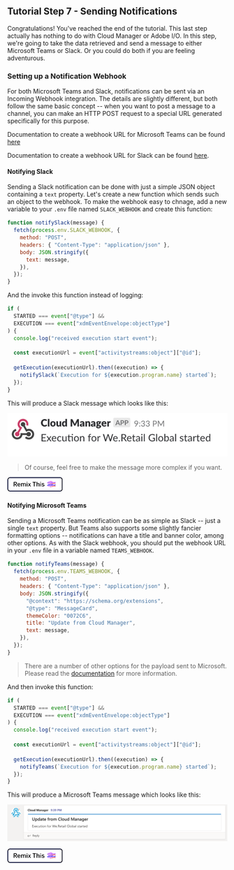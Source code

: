 ## Tutorial Step 7 - Sending Notifications

Congratulations! You've reached the end of the tutorial. This last step actually has nothing to do with Cloud Manager or Adobe I/O. In this step, we're going to take the data retrieved and send a message to either Microsoft Teams or Slack. Or you could do both if you are feeling adventurous.

### Setting up a Notification Webhook

For both Microsoft Teams and Slack, notifications can be sent via an Incoming Webhook integration. The details are slightly different, but both follow the same basic concept -- when you want to post a message to a channel, you can make an HTTP POST request to a special URL generated specifically for this purpose.

Documentation to create a webhook URL for Microsoft Teams can be found <a href="https://docs.microsoft.com/en-us/microsoftteams/platform/concepts/connectors/connectors-using#setting-up-a-custom-incoming-webhook">here</a>

Documentation to create a webhook URL for Slack can be found <a href="https://api.slack.com/incoming-webhooks" target="_new">here</a>.

#### Notifying Slack

Sending a Slack notification can be done with just a simple JSON object containing a `text` property. Let's create a new function which sends such an object to the webhook. To make the webhook easy to chnage, add a new variable to your `.env` file named `SLACK_WEBHOOK` and create this function:

```javascript
function notifySlack(message) {
  fetch(process.env.SLACK_WEBHOOK, {
    method: "POST",
    headers: { "Content-Type": "application/json" },
    body: JSON.stringify({
      text: message,
    }),
  });
}
```

And the invoke this function instead of logging:

```javascript
if (
  STARTED === event["@type"] &&
  EXECUTION === event["xdmEventEnvelope:objectType"]
) {
  console.log("received execution start event");

  const executionUrl = event["activitystreams:object"]["@id"];

  getExecution(executionUrl).then((execution) => {
    notifySlack(`Execution for ${execution.program.name} started`);
  });
}
```

This will produce a Slack message which looks like this:

![Slack Notification](../img/slack-notification.png)

> Of course, feel free to make the message more complex if you want.

<!-- Remix Button -->
<a href="https://glitch.com/edit/#!/remix/adobe-cloudmanager-api-tutorial-step7-slack" target="_new">
  <img src="../img/glitch.png" alt="Remix in Glitch" id="glitch-button"/>
</a>

#### Notifying Microsoft Teams

Sending a Microsoft Teams notification can be as simple as Slack -- just a single `text` property. But Teams also supports some slightly fancier formatting options -- notifications can have a title and banner color, among other options. As with the Slack webhook, you should put the webhook URL in your `.env` file in a variable named `TEAMS_WEBHOOK`.

```javascript
function notifyTeams(message) {
  fetch(process.env.TEAMS_WEBHOOK, {
    method: "POST",
    headers: { "Content-Type": "application/json" },
    body: JSON.stringify({
      "@context": "https://schema.org/extensions",
      "@type": "MessageCard",
      themeColor: "0072C6",
      title: "Update from Cloud Manager",
      text: message,
    }),
  });
}
```

> There are a number of other options for the payload sent to Microsoft. Please read the <a href="https://docs.microsoft.com/en-us/outlook/actionable-messages/actionable-messages-via-connectors" target="_new">documentation</a> for more information.

And then invoke this function:

```javascript
if (
  STARTED === event["@type"] &&
  EXECUTION === event["xdmEventEnvelope:objectType"]
) {
  console.log("received execution start event");

  const executionUrl = event["activitystreams:object"]["@id"];

  getExecution(executionUrl).then((execution) => {
    notifyTeams(`Execution for ${execution.program.name} started`);
  });
}
```

This will produce a Microsoft Teams message which looks like this:

![Microsoft Teams Notification](../img/msteams-notification.png)

<!-- Remix Button -->
<a href="https://glitch.com/edit/#!/remix/adobe-cloudmanager-api-tutorial-step7-msteams" target="_new">
  <img src="../img/glitch.png" alt="Remix in Glitch" id="glitch-button"/>
</a>
